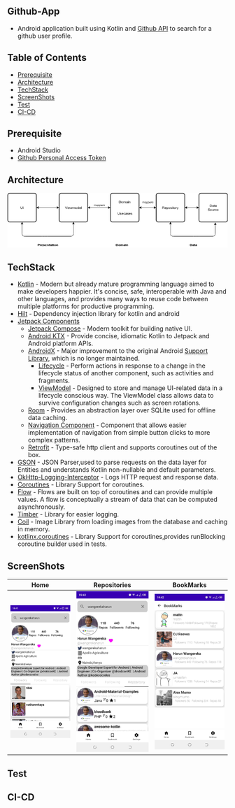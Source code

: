 ## Github-App
- Android application built using Kotlin and [Github API](https://docs.github.com/en/rest?apiVersion=2022-11-28) to  search for a github user profile.

## Table of Contents
- [Prerequisite](#prerequisite)
- [Architecture](#architecture)
- [TechStack](#techstack)
- [ScreenShots](#screenshots)
- [Test](#test)
- [CI-CD](#ci-cd)


## Prerequisite
- Android Studio
- [Github Personal Access Token](https://docs.github.com/en/authentication/keeping-your-account-and-data-secure/creating-a-personal-access-token)

## Architecture
<img src="assets/architecture.png"/>

## TechStack
- [Kotlin](https://kotlin.org) - Modern but already mature programming language aimed to make developers happier. It's concise, safe, interoperable with Java and other languages, and provides many ways to reuse code between multiple platforms for productive programming.
- [Hilt](https://hilt.com) - Dependency injection library for kotlin and android
- [Jetpack Components](https://developer.android.com/jetpack)
    - [Jetpack Compose](https://developer.android.com/jetpack/compose) - Modern toolkit for building native UI.
    - [Android KTX](https://developer.android.com/kotlin/ktx.html) - Provide concise, idiomatic Kotlin to Jetpack and Android platform APIs.
    - [AndroidX](https://developer.android.com/jetpack/androidx) - Major improvement to the original Android [Support Library](https://developer.android.com/topic/libraries/support-library/index), which is no longer maintained.
        -   [Lifecycle](https://developer.android.com/topic/libraries/architecture/lifecycle) - Perform actions in response to a change in the lifecycle status of another component, such as activities and fragments.
        -   [ViewModel](https://developer.android.com/topic/libraries/architecture/viewmodel) - Designed to store and manage UI-related data in a lifecycle conscious way. The ViewModel class allows data to survive configuration changes such as screen rotations.
    - [Room](https://developer.android.com/training/data-storage/room) - Provides an abstraction layer over SQLite used for offline data caching.
    - [Navigation Component](https://developer.android.com/guide/navigation/navigation-getting-started) - Component that allows easier implementation of navigation from simple button clicks to more complex patterns.
    - [Retrofit](https://square.github.io/retrofit/) - Type-safe http client
      and supports coroutines out of the box.
- [GSON](https://github.com/square/gson) - JSON Parser,used to parse
  requests on the data layer for Entities and understands Kotlin non-nullable
  and default parameters.
- [OkHttp-Logging-Interceptor](https://github.com/square/okhttp/blob/master/okhttp-logging-interceptor) - Logs HTTP request and response data.
- [Coroutines](https://github.com/Kotlin/kotlinx.coroutines) - Library Support for coroutines.
- [Flow](https://developer.android.com/kotlin/flow) - Flows are built on top of coroutines and can provide multiple values. A flow is conceptually a stream of data that can be computed asynchronously.
- [Timber](https://github.com/JakeWharton/timber) - Library for easier logging.
- [Coil](https://coil-kt.github.io/coil/compose/) - Image Library from loading images from the database and caching in memory.
- [kotlinx.coroutines](https://github.com/Kotlin/kotlinx.coroutines) - Library Support for coroutines,provides runBlocking coroutine builder used in tests.

## ScreenShots
<table>
<thead>
<tr>
<th align="center">Home</th>
<th align="center">Repositories</th>
<th align="center">BookMarks</th>
</tr>
</thead>
<tbody>
<tr>
<td><img src="assets/search.jpeg" width="300"></td>
<td><img src="assets/repositories.jpeg" width="300"></td>
<td><img src="assets/bookmarks.jpeg" width="300"></td>
</tr>
</tbody>
</table>

## Test


## CI-CD




